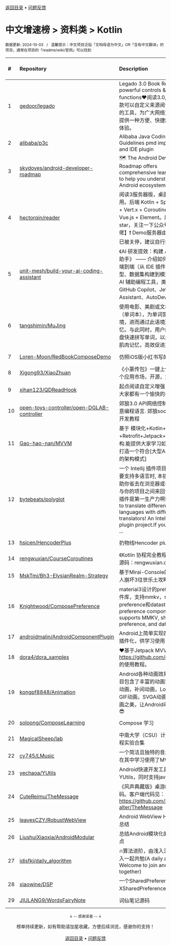 <a href="https://gitee.com/GrowingGit/GitHub-Chinese-Top-Charts#github中文排行榜">返回目录</a> • <a href="/content/docs/feedback.md">问题反馈</a>

# 中文增速榜 > 资料类 > Kotlin
<sub>数据更新: 2024-10-03&nbsp;&nbsp;&nbsp;/&nbsp;&nbsp;&nbsp;温馨提示：中文项目泛指「文档母语为中文」OR「含有中文翻译」的项目，通常在项目的「readme/wiki/官网」可以找到</sub>

|#|Repository|Description|Stars|Average daily growth|Updated|
|:-|:-|:-|:-|:-|:-|
|1|[gedoor/legado](https://github.com/gedoor/legado)|Legado 3.0 Book Reader with powerful controls & full functions❤️阅读3.0, 阅读是一款可以自定义来源阅读网络内容的工具，为广大网络文学爱好者提供一种方便、快捷舒适的试读体验。|28648|15|2024-10-02|
|2|[alibaba/p3c](https://github.com/alibaba/p3c)|Alibaba Java Coding Guidelines pmd implements and IDE plugin|30408|11|2024-08-06|
|3|[skydoves/android-developer-roadmap](https://github.com/skydoves/android-developer-roadmap)| 🗺 The Android Developer Roadmap offers comprehensive learning paths to help you understand Android ecosystems.|7272|7|2024-09-21|
|4|[hectorqin/reader](https://github.com/hectorqin/reader)|阅读3服务器版，桌面端，iOS可用。后端 Kotlin + Spring Boot + Vert.x + Coroutine ；前端 Vue.js + Element。麻烦点点star，关注一下公众号【假装大佬】❗️  Demo服务器由于未备案已被关停，建议自行搭建|7915|7|2024-07-27|
|5|[unit-mesh/build-your-ai-coding-assistant](https://github.com/unit-mesh/build-your-ai-coding-assistant)|《AI 研发提效：构建 AI 辅助编码助手》 —— 介绍如何 DIY 一个端到端（从 IDE  插件、模型选型、数据集构建到模型微调）的 AI 辅助编程工具，类似于 GitHub Copilot、JetBrains AI Assistant、AutoDev 等。|547|2|2024-07-05|
|6|[tangshimin/MuJing](https://github.com/tangshimin/MuJing)|  使用电影、美剧或文档生成词库（单词本），为单词营造具体语境，进而通过此语境进行单词记忆。与此同时，用户能够使用键盘快速拼写单词，以此助力形成肌肉记忆，高效促进英语学习。|1020|2|2024-09-29|
|7|[Loren-Moon/RedBookComposeDemo](https://github.com/Loren-Moon/RedBookComposeDemo)|仿照iOS版小红书写的简单demo|49|1|2024-09-24|
|8|[Xigong93/XiaoZhuan](https://github.com/Xigong93/XiaoZhuan)|《小篆传包》一键上传Apk到多个应用市场，开源，免费|94|1|2024-07-18|
|9|[xihan123/QDReadHook](https://github.com/xihan123/QDReadHook)|起点阅读自定义增强 Xp 模块,愿大家都有一个愉快的看书体验|776|1|2024-10-02|
|10|[open-toys-controller/open-DGLAB-controller](https://github.com/open-toys-controller/open-DGLAB-controller)|郊狼3.0 API网络控制器. 支持任意编程语言. 郊狼socket控制器开发教程|73|0|2024-05-27|
|11|[Gao-hao-nan/MVVM](https://github.com/Gao-hao-nan/MVVM)|基于 模块化+Kotlin+协程+Retrofit+Jetpack+MVVM 架构.能提供大家学习如何从0到1打造一个符合[大型Android项目的架构模式]|46|0|2024-07-12|
|12|[bytebeats/polyglot](https://github.com/bytebeats/polyglot)|一个 Intellij 插件项目, 当工程需要支持多语言时, 本插件能够帮助你省去在浏览器或者翻译软件与你的项目之间来回切换的麻烦. 插件是第一生产力啊! Polyglot: to translate different languages with different translators! An Intellij platform plugin project.If your project ...|9|0|2024-05-08|
|13|[hsicen/HencoderPlus](https://github.com/hsicen/HencoderPlus)|扔物线Hencoder plus系列课程 |74|0|2024-09-12|
|14|[rengwuxian/CourseCoroutines](https://github.com/rengwuxian/CourseCoroutines)|《Kotlin 协程完全教程》的配套源码：rengwuxian.com/kc|11|0|2024-09-02|
|15|[MskTmi/Bh3-ElysianRealm-Strategy](https://github.com/MskTmi/Bh3-ElysianRealm-Strategy)|基于Mirai-Console的QQ机器人崩坏3往世乐土攻略插件|16|0|2024-05-28|
|16|[Knightwood/ComposePreference](https://github.com/Knightwood/ComposePreference)|material3设计的preference组件库，支持mmkv，shared preference和datastore(md3 preference component, which supports MMKV, shared preference, and datastore)|9|0|2024-08-07|
|17|[androidmalin/AndroidComponentPlugin](https://github.com/androidmalin/AndroidComponentPlugin)|Android上简单实现四大组件的插件化，供学习使用|459|0|2024-09-25|
|18|[dora4/dora_samples](https://github.com/dora4/dora_samples)|❤️基于Jetpack MVVM，https://github.com/dora4/dora 的使用教程。|17|0|2024-09-14|
|19|[kongpf8848/Animation](https://github.com/kongpf8848/Animation)|Android各种动画效果合集，项目包含了丰富的动画实例(逐帧动画，补间动画，Lottie动画，GIF动画，SVGA动画)，体验动画之美，让Android动起来😊😄😎|471|0|2024-06-29|
|20|[soloong/ComposeLearning](https://github.com/soloong/ComposeLearning)|Compose  学习|11|0|2024-07-20|
|21|[MagicalSheep/lab](https://github.com/MagicalSheep/lab)|中南大学（CSU）计算机学院课程实验合集|46|0|2024-06-03|
|22|[cy745/LMusic](https://github.com/cy745/LMusic)|一个简洁且独特的音乐播放器，在其中学习使用了MVVM架构|204|0|2024-09-23|
|23|[yechaoa/YUtils](https://github.com/yechaoa/YUtils)|Android快速开发工具集合——YUtils，同时支持java和kotlin|85|0|2024-04-06|
|24|[CuteReimu/TheMessage](https://github.com/CuteReimu/TheMessage)|《风声典藏版》桌游的服务端代码。客户端代码见：https://github.com/Death-alter/TheMessage|16|0|2024-09-30|
|25|[leavesCZY/RobustWebView](https://github.com/leavesCZY/RobustWebView)|Android WebView H5 秒开方案总结|112|0|2024-05-01|
|26|[LiushuiXiaoxia/AndroidModular](https://github.com/LiushuiXiaoxia/AndroidModular)|总结Android模块化的一些技术点|359|0|2024-06-17|
|27|[idisfkj/daily_algorithm](https://github.com/idisfkj/daily_algorithm)|🔥算法进阶，由浅入深，欢迎加入一起共勉(A daily algorithm，Welcome to join and share together)|98|0|2024-06-23|
|28|[xiaowine/DSP](https://github.com/xiaowine/DSP)|一个SharedPreferences和XSharedPreferences的封装库|10|0|2024-06-17|
|29|[JIULANG9/WordsFairyNote](https://github.com/JIULANG9/WordsFairyNote)|词仙笔记源码|90|0|2024-08-12|

<div align="center">
    <p><sub>↓ -- 感谢读者 -- ↓</sub></p>
    榜单持续更新，如有帮助请加星收藏，方便后续浏览，感谢你的支持！
</div>

<br/>

<div align="center"><a href="https://gitee.com/GrowingGit/GitHub-Chinese-Top-Charts#github中文排行榜">返回目录</a> • <a href="/content/docs/feedback.md">问题反馈</a></div>
